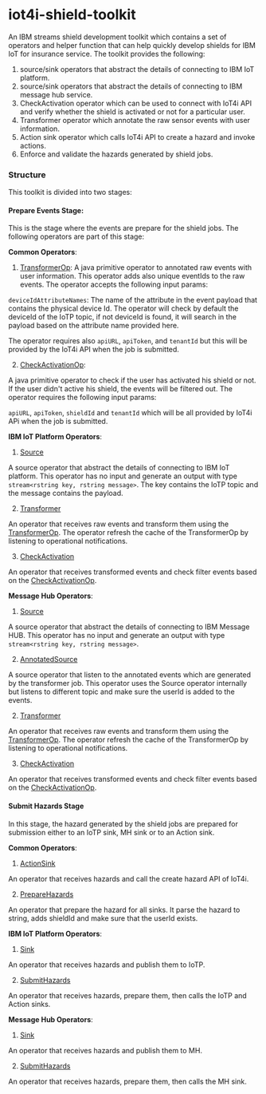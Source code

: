 # iot4i-shield-toolkit
An IBM streams shield development toolkit which contains a set of operators and helper function that can help quickly develop shields for IBM IoT for insurance service. The toolkit provides the following:

1. source/sink operators that abstract the details of connecting to IBM IoT platform.
2. source/sink operators that abstract the details of connecting to IBM message hub service.
3. CheckActivation operator which can be used to connect with IoT4i API and verify whether the shield is activated or not for a particular user.
4. Transformer operator which annotate the raw sensor events with user information.  
5. Action sink operator which calls IoT4i API to create a hazard and invoke actions.
6. Enforce and validate the hazards generated by shield jobs.

### Structure

This toolkit is divided into two stages:

#### Prepare Events Stage:

This is the stage where the events are prepare for the shield jobs. The following operators are part of this stage:

**Common Operators**:
 
 1. [TransformerOp](./impl/java/src/com/ibm/iot4i/events/common/TransformerOp.java):
 A java primitive operator to annotated raw events with user information. This operator adds also unique eventIds to the raw events. The operator accepts the following input params:
 
 `deviceIdAttributeNames`:  The name of the attribute in the event payload that contains the physical device Id. The operator will check by default the deviceId of the IoTP topic, if not deviceId is found, it will search in the payload based on the attribute name provided here.
 
 The operator requires also `apiURL`, `apiToken`, and `tenantId` but this will be provided by the IoT4i API when the job is submitted.
 
 2. [CheckActivationOp](./impl/java/src/com/ibm/iot4i/events/common/CheckActivationOp.java):
 
 A java primitive operator to check if the user has activated his shield or not. If the user didn't active his shield, the events will be filtered out. The operator requires the following input params:
 
 `apiURL`,  `apiToken`, `shieldId` and `tenantId` which will be all provided by IoT4i APi when the job is submitted.
 
 **IBM IoT Platform Operators**:
 
 1. [Source](./com.ibm.iot4i.events.IoTP/Source.spl)
 
 A source operator that abstract the details of connecting to IBM IoT platform. This operator has no input and generate an output with type `stream<rstring key, rstring message>`. The key contains the IoTP topic and the message contains the payload.

 2. [Transformer](./com.ibm.iot4i.events.IoTP/Transformer.spl)
 
 An operator that receives raw events and transform them using the [TransformerOp](./impl/java/src/com/ibm/iot4i/events/common/TransformerOp.java). The operator refresh the cache of the TransformerOp by listening to operational notifications.
 
 3. [CheckActivation](./com.ibm.iot4i.events.IoTP/CheckActivation.spl)
 
 An operator that receives transformed events and check filter events based on the [CheckActivationOp](./impl/java/src/com/ibm/iot4i/events/common/CheckActivationOp.java).
 
 
 **Message Hub Operators**:
 
  1. [Source](./com.ibm.iot4i.events.IoTP/Source.spl)
  
  A source operator that abstract the details of connecting to IBM Message HUB. This operator has no input and generate an output with type `stream<rstring key, rstring message>`. 
  
  2. [AnnotatedSource](./com.ibm.iot4i.events.MH/AnnotatedSource.spl)
  
  A source operator that listen to the annotated events which are generated by the transformer job. This operator uses the Source operator internally but listens to different topic and make sure the userId is added to the events. 
 
  2. [Transformer](./com.ibm.iot4i.events.MH/Transformer.spl)
  
  An operator that receives raw events and transform them using the [TransformerOp](./impl/java/src/com/ibm/iot4i/events/common/TransformerOp.java). The operator refresh the cache of the TransformerOp by listening to operational notifications.
  
  3. [CheckActivation](./com.ibm.iot4i.events.MH/CheckActivation.spl)
  
  An operator that receives transformed events and check filter events based on the [CheckActivationOp](./impl/java/src/com/ibm/iot4i/events/common/CheckActivationOp.java).
  

#### Submit Hazards Stage

In this stage, the hazard generated by the shield jobs are prepared for submission either to an IoTP sink, MH sink or to an Action sink. 

**Common Operators**:

1. [ActionSink](./com.ibm.iot4i.hazards.common/ActionSink.spl)

An operator that receives hazards and call the create hazard API of IoT4i.

2. [PrepareHazards](./com.ibm.iot4i.hazards.common/PrepareHazards.spl)

An operator that prepare the hazard for all sinks. It parse the hazard to string, adds shieldId and make sure that the userId exists. 

**IBM IoT Platform Operators**:

1. [Sink](./com.ibm.iot4i.hazards.IoTP/Sink.spl)

An operator that receives hazards and publish them to IoTP.

2. [SubmitHazards](./com.ibm.iot4i.hazards.IoTP/SubmitHazards.spl)

An operator that receives hazards, prepare them, then calls the IoTP and Action sinks. 

**Message Hub Operators**:


1. [Sink](./com.ibm.iot4i.hazards.MH/Sink.spl)

An operator that receives hazards and publish them to MH.

2. [SubmitHazards](./com.ibm.iot4i.hazards.MH/SubmitHazards.spl)

An operator that receives hazards, prepare them, then calls the MH sink. 
